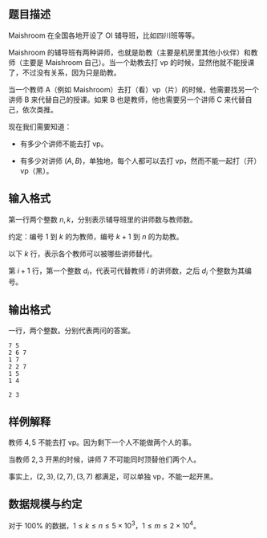## 题目描述

Maishroom 在全国各地开设了 OI 辅导班，比如四川班等等。

Maishroom 的辅导班有两种讲师，也就是助教（主要是机房里其他小伙伴）和教师（主要是 Maishroom 自己）。当一个助教去打 vp 的时候，显然他就不能授课了，不过没有关系，因为只是助教。

当一个教师 A（例如 Maishroom）去打（看）vp（片）的时候，他需要找另一个讲师 B 来代替自己的授课。如果 B 也是教师，他也需要另一个讲师 C 来代替自己，依次类推。

现在我们需要知道：

- 有多少个讲师不能去打 vp。

- 有多少对讲师 $(A,B)$，单独地，每个人都可以去打 vp，然而不能一起打（开）vp（黑）。

## 输入格式

第一行两个整数 $n,k$，分别表示辅导班里的讲师数与教师数。

约定：编号 $1$ 到 $k$ 的为教师，编号 $k+1$ 到 $n$ 的为助教。

以下 $k$ 行，表示各个教师可以被哪些讲师替代。

第 $i+1$ 行，第一个整数 $d_i$，代表可代替教师 $i$ 的讲师数，之后 $d_i$ 个整数为其编号。

## 输出格式

一行，两个整数。分别代表两问的答案。

```input1
7 5
2 6 7
1 7
2 2 7
1 5
1 4
```

```output1
2 3
```

## 样例解释

教师 $4, 5$ 不能去打 vp。因为剩下一个人不能做两个人的事。

当教师 $2, 3$ 开黑的时候，讲师 $7$ 不可能同时顶替他们两个人。

事实上，$(2, 3), (2, 7), (3, 7)$ 都满足，可以单独 vp，不能一起开黑。

## 数据规模与约定

对于 $100\%$ 的数据，$1\leq k\leq n\leq 5\times 10^3$，$1\leq m\leq 2\times 10^4$。

